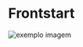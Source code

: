 #   <h1> Frontstart</h1>    




<img src="https://res.cloudinary.com/practicaldev/image/fetch/s--0xoB2Jw8--/c_imagga_scale,f_auto,fl_progressive,h_900,q_auto,w_1600/https://thepracticaldev.s3.amazonaws.com/i/7ojnadqjyjl01k012eur.jpeg" alt="exemplo imagem">





